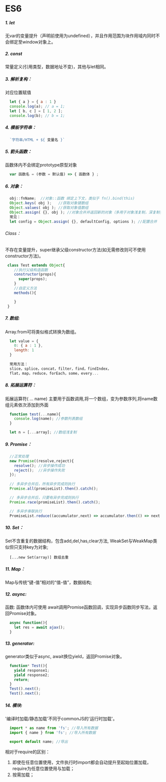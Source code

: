<!--
 * @Description: 
 * @version: 1.0.0
 * @Author: nk
 * @Date: 2019-08-08 20:24:14
 * @LastEditTime: 2019-09-27 14:10:57
 -->
# ES6


##### 1. let

无var的变量提升（声明前使用为undefined），并且作用范围为块作用域内同时不会绑定至window对象上。

##### 2. const

常量定义(引用类型，数据地址不变)，其他与let相同。

##### 3. 解析复构：

对应位置赋值

```javascript
  let { a } = { a : 1 }
  console.log(a); // a = 1;
  let [ b, c ] = [ 1, 2 ];
  console.log(b); // b = 1;
```

##### 4. 模板字符串：

```javascript
  `字符串/HTML + ${ 变量名 }`
```

##### 5. 箭头函数：

函数体内不会绑定prototype原型对象

```javascript
  var 函数名 = (参数 = 默认值) => { 函数体 } ;
```

##### 6. 对象：

```javascript
  obj::fnName;  //对象::函数 绑定上下文，类似于 fn().bind(this)
  Object.keys( obj );   //获取对象键数组
  Object.values( obj ); //获取对象值数组
  Object.assign( {}, obj ); //对象合并并返回新的对象（多用于对象浅复制，深复制多使用插件或自定义递归方式函数）
  常见：
  let config = Object.assign( {}, defaultConfig, options ); //配置合并
```

###### Class：

不存在变量提升，super继承父级constructor方法(如无需修改则可不使用constructor方法)。

```javascript
 class Test extends Object{
    //执行父级构造函数
    constructor(props){
      super(props);
    }
    //自定义方法
    methods(){

    }
 }
```

##### 7. 数组:

Array.from可将类似格式转换为数组。

```javascript
  let value = {
    0: { a : 1 },
    length: 1
  }
  
  常用方法：
  slice，splice，concat，filter，find，findIndex，
  flat，map，reduce，forEach，some，every...
```

##### 8. 拓展运算符：

拓展运算符( ... name) 主要用于函数调用,将一个数组，变为参数序列,将name数组元素依次添加到外面

```javascript
  function test(...name){
    console.log(name); //参数列表数组
  }

  let n = [...array]; //数组浅复制
```

##### 9. Promise：

```javascript
  //正常处理
  new Promise((resolve,reject){
    resolve(); //异步操作成功
    reject();  //异步操作失败
  });
  
  // 多异步合并后，所有异步完成则执行
  Promise.all(promiseList).then().catch();

  // 多异步合并后，只要有异步完成则执行
  Promise.race(promiseList).then().catch();

  // 多异步串联执行
  PromiseList.reduce((accumulator,next) => accumulator.then(() => next.then()),Promise.resolve());
```

##### 10. Set：

Set不含重复的数据结构，包含add,del,has,clear方法, WeakSet与WeakMap类似但只支持key为对象;
```
  [...new Set(array)] 数组去重
```

##### 11. Map：

Map与传统“键-值”相对的“值-值”，数据结构;


##### 12. async:

函数: 函数体内可使用 await调用Promise函数回调，实现异步函数同步写法，返回Promise对象。

```javascript
  async function(){
    let res = await ajax();
  }
```

##### 13. generator:

generator类似于async, await换位yield，返回Promise对象。

```javascript
  function* Test(){
    yield response1;
    yield response2;
    return;
  }
  Test().next();
  Test().next();
```

##### 14. 模块:

'编译时加载/静态加载'不同于commonJS的'运行时加载'。

```javascript
  import * as name from 'fs'; //导入所有数据
  import { name } from 'fs'; //导入所有数据

  export default name; //导出
```

  相对于require的区别：
  1. 即使在任意位置使用，文件执行时import都会自动提升至起始位置加载，require为任意位置使用与加载；
  2. 按需加载；

